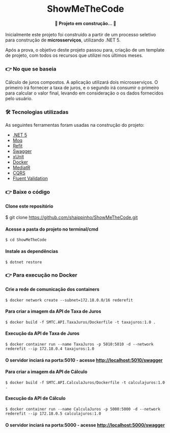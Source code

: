 <h1 align="center">ShowMeTheCode</h1> 
<h4 align="center"> 
	🚧  Projeto em construção...  🚧
</h4>

Inicialmente este projeto foi construído a partir de um processo seletivo para construção de **microsserviços**, utilizando .NET 5.

Após a prova, o objetivo deste projeto passou para, criação de um template de projeto, com todos os recursos que utilizei nos últimos meses.

### 👉 No que se baseia

Cálculo de juros compostos. A aplicação utilizará dois microsserviços. O primeiro irá fornecer a taxa de juros, e o segundo irá consumir o primeiro para calcular o valor final, levando em consideração o os dados fornecidos pelo usuário.

### 🛠 Tecnologias utilizadas

As seguintes ferramentas foram usadas na construção do projeto:

- [.NET 5](https://dotnet.microsoft.com/download/dotnet/5.0)
- [Moq](https://github.com/Moq/moq4/wiki/Quickstart)
- [Refit](https://github.com/reactiveui/refit)
- [Swagger](https://swagger.io/)
- [xUnit](https://xunit.net/)
- [Docker](https://www.docker.com/)
- [MediatR](https://github.com/jbogard/MediatR)
- [CQRS](https://martinfowler.com/bliki/CQRS.html)
- [Fluent Validation](https://fluentvalidation.net/)

### 👉 Baixe o código

#### Clone este repositório
$ git clone <https://github.com/shaippinho/ShowMeTheCode.git>

#### Acesse a pasta do projeto no terminal/cmd
```
$ cd ShowMeTheCode
```

#### Instale as dependências
```
$ dotnet restore
```

### 👉 Para execução no Docker

#### Crie a rede de comunicação dos containers
```
$ docker network create --subnet=172.18.0.0/16 rederefit
```

#### Para criar a imagem da API de Taxa de Juros
```
$ docker build -f SMTC.API.TaxaJuros/Dockerfile -t taxajuros:1.0 .
```

#### Execução da API de Taxa de Juros
```
$ docker container run --name TaxaJuros -p 5010:5010 -d --network rederefit --ip 172.18.0.4 taxajuros:1.0
```
#### O servidor inciará na porta:5010 - acesse <http://localhost:5010/swagger> 

#### Para criar a imagem da API de Cálculo
```
$ docker build -f SMTC.API.CalculaJuros/Dockerfile -t calculajuros:1.0 .
```
#### Execução da API de Cálculo
```
$ docker container run --name CalculaJuros -p 5000:5000 -d --network rederefit --ip 172.18.0.5 calculajuros:1.0
```

#### O servidor inciará na porta:5000 - acesse <http://localhost:5000/swagger> 
